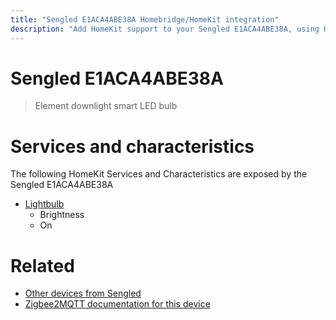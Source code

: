 ```yaml
---
title: "Sengled E1ACA4ABE38A Homebridge/HomeKit integration"
description: "Add HomeKit support to your Sengled E1ACA4ABE38A, using Homebridge, Zigbee2MQTT and homebridge-z2m."
---
```

<!---
This file has been GENERATED using src/docgen/docgen.ts
DO NOT EDIT THIS FILE MANUALLY!
-->
# Sengled E1ACA4ABE38A
> Element downlight smart LED bulb


# Services and characteristics
The following HomeKit Services and Characteristics are exposed by
the Sengled E1ACA4ABE38A

* [Lightbulb](../../light.md)
  * Brightness
  * On


# Related
* [Other devices from Sengled](../index.md#sengled)
* [Zigbee2MQTT documentation for this device](https://www.zigbee2mqtt.io/devices/E1ACA4ABE38A.html)